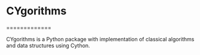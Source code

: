 # CYgorithms

=============

CYgorithms is a Python package with implementation of classical algorithms and data
structures using Cython.